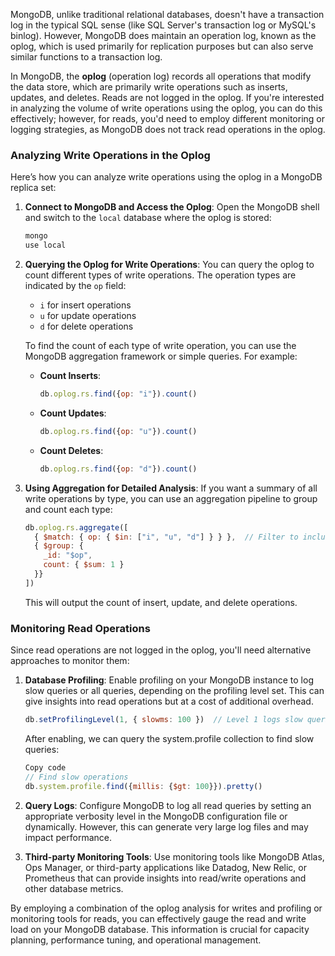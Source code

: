 MongoDB, unlike traditional relational databases, doesn't have a transaction log in the typical SQL sense (like SQL Server's transaction log or MySQL's binlog). However, MongoDB does maintain an operation log, known as the oplog, which is used primarily for replication purposes but can also serve similar functions to a transaction log.

In MongoDB, the **oplog** (operation log) records all operations that modify the data store, which are primarily write operations such as inserts, updates, and deletes. Reads are not logged in the oplog. If you're interested in analyzing the volume of write operations using the oplog, you can do this effectively; however, for reads, you'd need to employ different monitoring or logging strategies, as MongoDB does not track read operations in the oplog.

### Analyzing Write Operations in the Oplog

Here’s how you can analyze write operations using the oplog in a MongoDB replica set:

1. **Connect to MongoDB and Access the Oplog**:
   Open the MongoDB shell and switch to the `local` database where the oplog is stored:
   ```bash
   mongo
   use local
   ```

2. **Querying the Oplog for Write Operations**:
   You can query the oplog to count different types of write operations. The operation types are indicated by the `op` field:
   - `i` for insert operations
   - `u` for update operations
   - `d` for delete operations

   To find the count of each type of write operation, you can use the MongoDB aggregation framework or simple queries. For example:

   - **Count Inserts**:
     ```javascript
     db.oplog.rs.find({op: "i"}).count()
     ```

   - **Count Updates**:
     ```javascript
     db.oplog.rs.find({op: "u"}).count()
     ```

   - **Count Deletes**:
     ```javascript
     db.oplog.rs.find({op: "d"}).count()
     ```

3. **Using Aggregation for Detailed Analysis**:
   If you want a summary of all write operations by type, you can use an aggregation pipeline to group and count each type:
   ```javascript
   db.oplog.rs.aggregate([
     { $match: { op: { $in: ["i", "u", "d"] } } },  // Filter to include only write operations
     { $group: {
       _id: "$op",
       count: { $sum: 1 }
     }}
   ])
   ```
   This will output the count of insert, update, and delete operations.

### Monitoring Read Operations

Since read operations are not logged in the oplog, you'll need alternative approaches to monitor them:

1. **Database Profiling**:
   Enable profiling on your MongoDB instance to log slow queries or all queries, depending on the profiling level set. This can give insights into read operations but at a cost of additional overhead.
   ```javascript
   db.setProfilingLevel(1, { slowms: 100 })  // Level 1 logs slow queries taking longer than 100ms
   ```

   After enabling, we can query the system.profile collection to find slow queries:
   
   ```javascript
   Copy code
   // Find slow operations
   db.system.profile.find({millis: {$gt: 100}}).pretty()
   ```

2. **Query Logs**:
   Configure MongoDB to log all read queries by setting an appropriate verbosity level in the MongoDB configuration file or dynamically. However, this can generate very large log files and may impact performance.

3. **Third-party Monitoring Tools**:
   Use monitoring tools like MongoDB Atlas, Ops Manager, or third-party applications like Datadog, New Relic, or Prometheus that can provide insights into read/write operations and other database metrics.

By employing a combination of the oplog analysis for writes and profiling or monitoring tools for reads, you can effectively gauge the read and write load on your MongoDB database. This information is crucial for capacity planning, performance tuning, and operational management.
